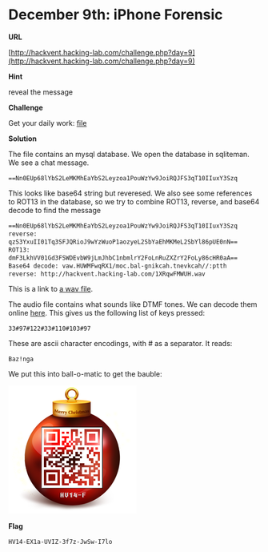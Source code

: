 # December 9th: iPhone Forensic

**URL**

[http://hackvent.hacking-lab.com/challenge.php?day=9](http://hackvent.hacking-lab.com/challenge.php?day=9)

**Hint**

reveal the message

**Challenge**

Get your daily work: [file](images/iPh0n3)

**Solution**


The file contains an mysql database. We open the database in sqliteman. We see a chat message. 


```
==Nn0EUp68lYbS2LeMKMhEaYbS2Leyzoa1PouWzYw9JoiRQJFS3qT10IIuxY3Szq

```

This looks like base64 string but reveresed. We also see some references to ROT13 in the database, so we try to combine ROT13, reverse, and base64 decode to find the message

```
==Nn0EUp68lYbS2LeMKMhEaYbS2Leyzoa1PouWzYw9JoiRQJFS3qT10IIuxY3Szq
reverse: qzS3YxuII01Tq3SFJQRioJ9wYzWuoP1aozyeL2SbYaEhMKMeL2SbYl86pUE0nN==
ROT13: dmF3LkhVV01Gd3FSWDEvbW9jLmJhbC1nbmlrY2FoLnRuZXZrY2FoLy86cHR0aA==
Base64 decode: vaw.HUWMFwqRX1/moc.bal-gnikcah.tnevkcah//:ptth
reverse: http://hackvent.hacking-lab.com/1XRqwFMWUH.wav
```

This is a link to [a wav file](images/XRqwFMWUH.wav).

The audio file contains what sounds like DTMF tones. We can decode them online [here](http://dialabc.com/sound/detect/index.html).
This gives us the following list of keys pressed:


```
33#97#122#33#110#103#97
```

These are ascii character encodings, with # as a separator. It reads:


```
Baz!nga
```

We put this into ball-o-matic to get the bauble:


![](images/Vhy8652eec21rVdRdYvA.png)



**Flag**

```
HV14-EX1a-UVIZ-3f7z-JwSw-I7lo
```

